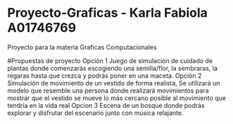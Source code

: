 # Proyecto-Graficas - Karla Fabiola A01746769
Proyecto para la materia Graficas Computacionales

#Propuestas de proyecto
Opción 1
Juego de simulación de cuidado de plantas donde comenzarás escogiendo una semilla/flor, la sembraras, la regaras hasta que crezca y podrás poner en una maceta.
Opción 2
Simulación de movimiento de un vestido de forma realista, Se utilizará un modelo que resemble una persona donde realizará movimientos para mostrar que el vestido se mueve lo más cercano posible al movimiento que tendría en la vida real
Opcion 3
Escena de un bosque donde podrás explorar y disfrutar del escenario junto con música relajante.


